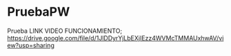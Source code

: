# PruebaPW
Prueba
LINK VIDEO FUNCIONAMIENTO;
https://drive.google.com/file/d/1JlDDyrYjLbEXjIEzz4WVMcTMMAUxhwAV/view?usp=sharing

